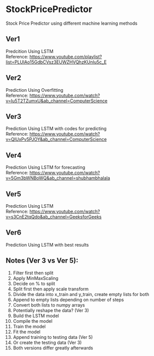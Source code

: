 # StockPricePredictor
Stock Price Predictor using different machine learning methods

## Ver1
Predcition Using LSTM<br />
Reference: https://www.youtube.com/playlist?list=PLUlAo15GdbCVsz3EUWZHVQhzKUnIu5c_E <br />


## Ver2
Prediction Using Overfitting<br />
Reference: https://www.youtube.com/watch?v=Iu5T2TZumxU&ab_channel=ComputerScience

## Ver3
Prediction Using LSTM with codes for predicting<br />
Reference: https://www.youtube.com/watch?v=QIUxPv5PJOY&ab_channel=ComputerScience

## Ver4
Prediction Using LSTM for forecasting<br />
Reference: https://www.youtube.com/watch?v=5Gm3bWNBoWQ&ab_channel=shubhambhalala

## Ver5
Prediction Using LSTM<br />
Reference: https://www.youtube.com/watch?v=s3CnE2tqQdo&ab_channel=GeeksforGeeks

## Ver6
Prediction Using LSTM with best results

## Notes (Ver 3 vs Ver 5):
1. Filter first then split
2. Apply MinMaxScaling
3. Decide on % to split
4. Split first then apply scale transform
5. Divide the data into x_train and y_train, create empty lists for both
6. Append to empty lists depending on number of steps
7. Convert both lists to numpy arrays
8. Potentially reshape the data? (Ver 3)
9. Build the LSTM model
10. Compile the model
11. Train the model
12. Fit the model
13. Append training to testing data (Ver 5)
14. Or create the testing data (Ver 3)
15. Both versions differ greatly afterwards
